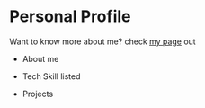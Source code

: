 # Personal Profile

Want to know more about me? check [my page]("https://www.yuanyuan-zhu.com") out

* About me

* Tech Skill listed

* Projects
